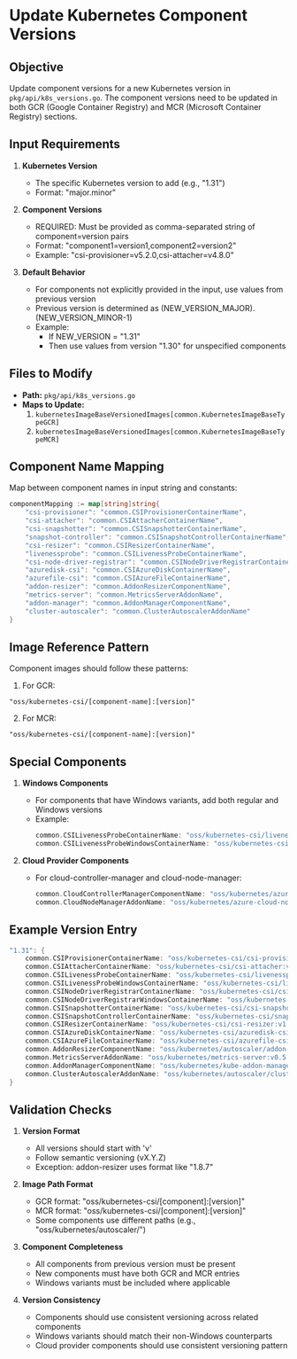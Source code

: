 # Update Kubernetes Component Versions

## Objective

Update component versions for a new Kubernetes version in `pkg/api/k8s_versions.go`. The component versions need to be updated in both GCR (Google Container Registry) and MCR (Microsoft Container Registry) sections.

## Input Requirements

1. **Kubernetes Version**

   - The specific Kubernetes version to add (e.g., "1.31")
   - Format: "major.minor"

2. **Component Versions**

   - REQUIRED: Must be provided as comma-separated string of component=version pairs
   - Format: "component1=version1,component2=version2"
   - Example: "csi-provisioner=v5.2.0,csi-attacher=v4.8.0"

3. **Default Behavior**
   - For components not explicitly provided in the input, use values from previous version
   - Previous version is determined as (NEW_VERSION_MAJOR).(NEW_VERSION_MINOR-1)
   - Example:
     - If NEW_VERSION = "1.31"
     - Then use values from version "1.30" for unspecified components

## Files to Modify

- **Path:** `pkg/api/k8s_versions.go`
- **Maps to Update:**
  1. `kubernetesImageBaseVersionedImages[common.KubernetesImageBaseTypeGCR]`
  2. `kubernetesImageBaseVersionedImages[common.KubernetesImageBaseTypeMCR]`

## Component Name Mapping

Map between component names in input string and constants:

```go
componentMapping := map[string]string{
    "csi-provisioner": "common.CSIProvisionerContainerName",
    "csi-attacher": "common.CSIAttacherContainerName",
    "csi-snapshotter": "common.CSISnapshotterContainerName",
    "snapshot-controller": "common.CSISnapshotControllerContainerName",
    "csi-resizer": "common.CSIResizerContainerName",
    "livenessprobe": "common.CSILivenessProbeContainerName",
    "csi-node-driver-registrar": "common.CSINodeDriverRegistrarContainerName",
    "azuredisk-csi": "common.CSIAzureDiskContainerName",
    "azurefile-csi": "common.CSIAzureFileContainerName",
    "addon-resizer": "common.AddonResizerComponentName",
    "metrics-server": "common.MetricsServerAddonName",
    "addon-manager": "common.AddonManagerComponentName",
    "cluster-autoscaler": "common.ClusterAutoscalerAddonName"
}
```

## Image Reference Pattern

Component images should follow these patterns:

1. For GCR:

```
"oss/kubernetes-csi/[component-name]:[version]"
```

2. For MCR:

```
"oss/kubernetes-csi/[component-name]:[version]"
```

## Special Components

1. **Windows Components**

   - For components that have Windows variants, add both regular and Windows versions
   - Example:
     ```go
     common.CSILivenessProbeContainerName: "oss/kubernetes-csi/livenessprobe:v2.15.0",
     common.CSILivenessProbeWindowsContainerName: "oss/kubernetes-csi/livenessprobe:v2.15.0",
     ```

2. **Cloud Provider Components**
   - For cloud-controller-manager and cloud-node-manager:
     ```go
     common.CloudControllerManagerComponentName: "oss/kubernetes/azure-cloud-controller-manager:v[version]",
     common.CloudNodeManagerAddonName: "oss/kubernetes/azure-cloud-node-manager:v[version]",
     ```

## Example Version Entry

```go
"1.31": {
    common.CSIProvisionerContainerName: "oss/kubernetes-csi/csi-provisioner:v5.2.0",
    common.CSIAttacherContainerName: "oss/kubernetes-csi/csi-attacher:v4.8.0",
    common.CSILivenessProbeContainerName: "oss/kubernetes-csi/livenessprobe:v2.15.0",
    common.CSILivenessProbeWindowsContainerName: "oss/kubernetes-csi/livenessprobe:v2.15.0",
    common.CSINodeDriverRegistrarContainerName: "oss/kubernetes-csi/csi-node-driver-registrar:v2.13.0",
    common.CSINodeDriverRegistrarWindowsContainerName: "oss/kubernetes-csi/csi-node-driver-registrar:v2.13.0",
    common.CSISnapshotterContainerName: "oss/kubernetes-csi/csi-snapshotter:v8.2.0",
    common.CSISnapshotControllerContainerName: "oss/kubernetes-csi/snapshot-controller:v8.2.0",
    common.CSIResizerContainerName: "oss/kubernetes-csi/csi-resizer:v1.13.2",
    common.CSIAzureDiskContainerName: "oss/kubernetes-csi/azuredisk-csi:v1.31.5",
    common.CSIAzureFileContainerName: "oss/kubernetes-csi/azurefile-csi:v1.31.5",
    common.AddonResizerComponentName: "oss/kubernetes/autoscaler/addon-resizer:1.8.7",
    common.MetricsServerAddonName: "oss/kubernetes/metrics-server:v0.5.2",
    common.AddonManagerComponentName: "oss/kubernetes/kube-addon-manager:v9.1.6",
    common.ClusterAutoscalerAddonName: "oss/kubernetes/autoscaler/cluster-autoscaler:v1.22.1",
}
```

## Validation Checks

1. **Version Format**

   - All versions should start with 'v'
   - Follow semantic versioning (vX.Y.Z)
   - Exception: addon-resizer uses format like "1.8.7"

2. **Image Path Format**

   - GCR format: "oss/kubernetes-csi/[component]:[version]"
   - MCR format: "oss/kubernetes-csi/[component]:[version]"
   - Some components use different paths (e.g., "oss/kubernetes/autoscaler/")

3. **Component Completeness**

   - All components from previous version must be present
   - New components must have both GCR and MCR entries
   - Windows variants must be included where applicable

4. **Version Consistency**
   - Components should use consistent versioning across related components
   - Windows variants should match their non-Windows counterparts
   - Cloud provider components should use consistent versioning pattern
